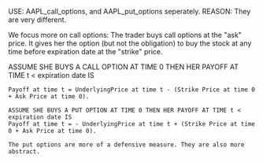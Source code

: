USE: AAPL_call_options, and AAPL_put_options seperately. 
REASON: They are very different. 

We focus more on call options: The trader buys call options at the "ask" price. It gives her the option (but not the obligation) 
to buy the stock at any time before expiration date at the "strike" price. 

ASSUME SHE BUYS A CALL OPTION AT TIME 0 THEN HER PAYOFF AT TIME t < expiration date IS
```
Payoff at time t = UnderlyingPrice at time t - (Strike Price at time 0 + Ask Price at time 0). 

ASSUME SHE BUYS A PUT OPTION AT TIME 0 THEN HER PAYOFF AT TIME t < expiration date IS 
Payoff at time t = - UnderlyingPrice at time t + (Strike Price at time 0 + Ask Price at time 0). 

The put options are more of a defensive measure. They are also more abstract. 
